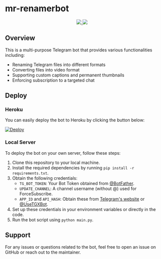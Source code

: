 # mr-renamerbot

<p align="center">
  <a href="https://github.com/Akshay-code-space/mr-renamerbot/stargazers">
    <img src="https://img.shields.io/github.com/Akshay-code-space/mr-renamerbot?style=social">
  </a>
  <a href="https://github.com/Akshay-code-space/mr-renamerbot/fork">
    <img src="https://img.shields.io/github.com/Akshay-code-space/mr-renamerbot?label=Fork&style=social">
  </a>
</p>

## Overview

This is a multi-purpose Telegram bot that provides various functionalities including:

- Renaming Telegram files into different formats
- Converting files into video format
- Supporting custom captions and permanent thumbnails
- Enforcing subscription to a targeted chat

## Deploy

### Heroku

You can easily deploy the bot to Heroku by clicking the button below:

[![Deploy](https://www.herokucdn.com/deploy/button.svg)](https://heroku.com/deploy?template=https://github.com/Akshay-code-space/mr-renamerbot)

### Local Server

To deploy the bot on your own server, follow these steps:

1. Clone this repository to your local machine.
2. Install the required dependencies by running `pip install -r requirements.txt`.
3. Obtain the following credentials:
   - `TG_BOT_TOKEN`: Your Bot Token obtained from [@BotFather](https://t.me/botfather).
   - `UPDATE_CHANNEL`: A channel username (without @) used for ForceSubscribe.
   - `APP_ID` and `API_HASH`: Obtain these from [Telegram's website](http://www.my.telegram.org) or [@UseTGXBot](http://www.telegram.dog/UseTGXBot).
4. Set up these credentials in your environment variables or directly in the code.
5. Run the bot script using `python main.py`.

## Support

For any issues or questions related to the bot, feel free to open an issue on GitHub or reach out to the maintainer.

